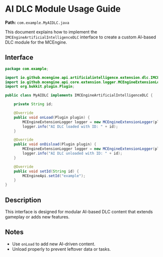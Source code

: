 # AI DLC Module Usage Guide

**Path:** `com.example.MyAIDLC.java`

This document explains how to implement the `IMCEngineArtificialIntelligenceDLC` interface to create a custom AI-based DLC module for the MCEngine.

## Interface

```java
package com.example;

import io.github.mcengine.api.artificialintelligence.extension.dlc.IMCEngineArtificialIntelligenceDLC;
import io.github.mcengine.api.core.extension.logger.MCEngineExtensionLogger;
import org.bukkit.plugin.Plugin;

public class MyAIDLC implements IMCEngineArtificialIntelligenceDLC {

    private String id;

    @Override
    public void onLoad(Plugin plugin) {
        MCEngineExtensionLogger logger = new MCEngineExtensionLogger(plugin, "DLC", id);
        logger.info("AI DLC loaded with ID: " + id);
    }

    @Override
    public void onDisload(Plugin plugin) {
        MCEngineExtensionLogger logger = new MCEngineExtensionLogger(plugin, "DLC", id);
        logger.info("AI DLC unloaded with ID: " + id);
    }

    @Override
    public void setId(String id) {
        MCEngineApi.setId("example");
    }
}
```

## Description

This interface is designed for modular AI-based DLC content that extends gameplay or adds new features.

## Notes

- Use `onLoad` to add new AI-driven content.
- Unload properly to prevent leftover data or tasks.
